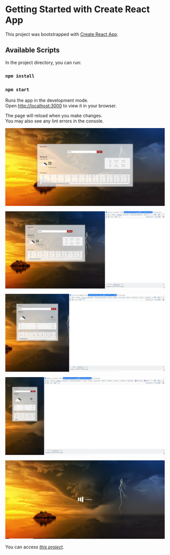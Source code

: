

# Getting Started with Create React App

This project was bootstrapped with [Create React App](https://github.com/facebook/create-react-app).

## Available Scripts

In the project directory, you can run:

### `npm install`
### `npm start`

Runs the app in the development mode.\
Open [http://localhost:3000](http://localhost:3000) to view it in your browser.

The page will reload when you make changes.\
You may also see any lint errors in the console.

![Image](./public/images/fullscreen.png)

![Image](./public/images/laptop.png)

![image](./public/images/ipad.png)

![image](./public/images/mobile.png)

![image](./public/images/search-loading.png)

You can access *[this project](https://charming-maamoul-27e2c6.netlify.app/)*.